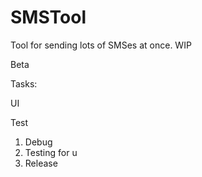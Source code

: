 # SMSTool
Tool for sending lots of SMSes at once. WIP

Beta

Tasks: <p/>
UI <p/>
Test <p/>

1. Debug
2. Testing for u
2. Release

